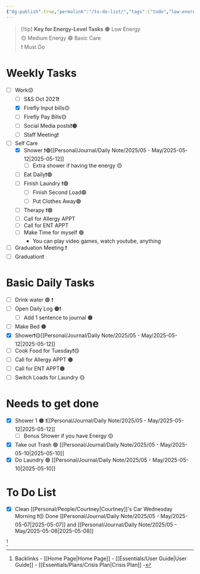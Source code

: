 ```yaml
---
{"dg-publish":true,"permalink":"/to-do-list/","tags":["todo","low-energy","high-energy","mid-energy","task-hub"]}
---
```


> [!tip] **Key for Energy-Level Tasks**
> 🟠 Low Energy  
> 🟡 Medium Energy 
> 🟢 Basic Care  
> ❗ Must Do

# Weekly Tasks
- [ ] Work🟡
	- [ ] S&S Oct 2021❗
	- [x] Firefly Input bills🟡
	- [ ] Firefly Pay Bills🟡
	- [ ] Social Media posts❗🟠
	- [ ] Staff Meeting❗
- [ ] Self Care
	- [x] Shower ❗🟢[[Personal/Journal/Daily Note/2025/05 - May/2025-05-12\|2025-05-12]]
		- [ ] Extra shower if having the energy 🟡
	- [ ] Eat Daily❗🟢
	- [ ] Finish Laundry ❗🟢
		- [ ] Finish Second Load🟢
		- [ ] Put Clothes Away🟢
	- [ ] Therapy ❗🟢
	- [ ] Call for Allergy APPT
	- [ ] Call for ENT APPT
	- [ ] Make Time for myself 🟢
		- You can play video games, watch youtube, anything 
- [ ] Graduation Meeting ❗
- [ ] Graduation❗
# Basic Daily Tasks
- [ ] Drink water 🟢 ❗
- [ ] Open Daily Log 🟠❗
	- [ ] Add 1 sentence to journal 🟠
- [ ] Make Bed 🟠
- [x] Shower❗🟡[[Personal/Journal/Daily Note/2025/05 - May/2025-05-12\|2025-05-12]]
- [ ] Cook Food for Tuesday❗🟡
- [ ] Call for Allergy APPT 🟠
- [ ] Call for ENT APPT🟠
- [ ] Switch Loads for Laundry 🟡
# Needs to get done
- [x] Shower 1 🟠 ❗[[Personal/Journal/Daily Note/2025/05 - May/2025-05-12\|2025-05-12]]
	- [ ] Bonus Shower if you have Energy 🟡
- [x] Take out Trash 🟢 [[Personal/Journal/Daily Note/2025/05 - May/2025-05-10\|2025-05-10]]
- [x] Do Laundry 🟢 [[Personal/Journal/Daily Note/2025/05 - May/2025-05-10\|2025-05-10]]

# To Do List 
- [x] Clean [[Personal/People/Courtney\|Courtney]]'s Car Wednesday Morning ❗🟡 Done [[Personal/Journal/Daily Note/2025/05 - May/2025-05-07\|2025-05-07]] and [[Personal/Journal/Daily Note/2025/05 - May/2025-05-08\|2025-05-08]]

[^1]

[^1]: Backlinks - [[Home Page\|Home Page]]  - [[Essentials/User Guide\|User Guide]] - [[Essentials/Plans/Crisis Plan\|Crisis Plan]] - 
